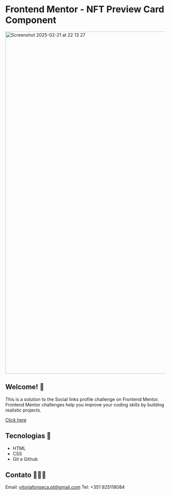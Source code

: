 # Frontend Mentor - NFT Preview Card Component

<img width="1076" alt="Screenshot 2025-02-21 at 22 13 27" src="https://github.com/user-attachments/assets/371e8c62-e4b9-45a3-899d-d6adc9b31a0c" />

## Welcome! 🌸  
This is a solution to the Social links profile challenge on Frontend Mentor. 
Frontend Mentor challenges help you improve your coding skills by building realistic projects.

[Click here](https://fm-ntf-preview-card-component-sand.vercel.app/)

## Tecnologias 🌹

- HTML
- CSS
- Git e Github

## Contato 👩🏽‍💻

Email: vitoriafonseca.pt@gmail.com
Tel: +351 925118084
